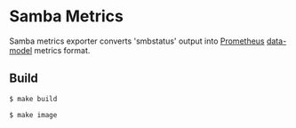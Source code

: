 # Samba Metrics

Samba metrics exporter converts 'smbstatus' output into
[Prometheus](https://prometheus.io/)
[data-model](https://prometheus.io/docs/concepts/data_model/) metrics format.

## Build

```bash
$ make build

$ make image
```
